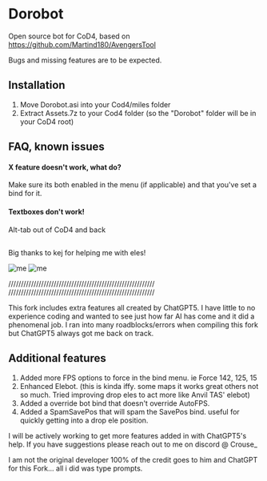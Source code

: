 # Dorobot
Open source bot for CoD4, based on https://github.com/Martind180/AvengersTool

Bugs and missing features are to be expected.

## Installation
1. Move Dorobot.asi into your Cod4/miles folder
2. Extract Assets.7z to your Cod4 folder (so the "Dorobot" folder will be in your CoD4 root)
## FAQ, known issues
#### X feature doesn't work, what do?
Make sure its both enabled in the menu (if applicable) and that you've set a bind for it.
#### Textboxes don't work!
Alt-tab out of CoD4 and back

##
Big thanks to kej for helping me with eles!

![me](https://media3.giphy.com/media/v1.Y2lkPTc5MGI3NjExMXI4NDBubHp5Yjd2ZGh2dnhnaXhkaHY0eGJtN3lqZ2s1c3VsaHcyNCZlcD12MV9pbnRlcm5hbF9naWZfYnlfaWQmY3Q9cw/Dqs8XaWU8lZ3ZhVATr/giphy.gif)
![me](https://media1.giphy.com/media/v1.Y2lkPTc5MGI3NjExMzgxdWQ0ZzJodjVwa2J1amU4dHJ5ZWJxY2NqanBocDJjN2N3dGlncyZlcD12MV9pbnRlcm5hbF9naWZfYnlfaWQmY3Q9cw/CE43xo3f5ivvSCtMov/giphy.gif)


//////////////////////////////////////////////////////////
//////////////////////////////////////////////////////////

This fork includes extra features all created by ChatGPT5. I have little to no experience coding and wanted to see just how far AI has come and it did a phenomenal job. I ran into many roadblocks/errors when compiling this fork but ChatGPT5 always got me back on track.

## Additional features
1. Added more FPS options to force in the bind menu. ie Force 142, 125, 15
2. Enhanced Elebot. (this is kinda iffy. some maps it works great others not so much. Tried improving drop eles to act more like Anvil TAS' elebot)
3. Added a override bot bind that doesn't override AutoFPS.
4. Added a SpamSavePos that will spam the SavePos bind. useful for quickly getting into a drop ele position.

I will be actively working to get more features added in with ChatGPT5's help. If you have suggestions please reach out to me on discord @ Crouse_

I am not the original developer 100% of the credit goes to him and ChatGPT for this Fork... all i did was type prompts.
